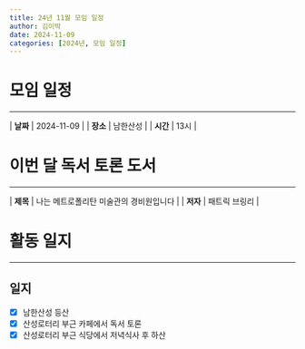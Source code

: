 ```yaml
---
title: 24년 11월 모임 일정
author: 김이박
date: 2024-11-09
categories: [2024년, 모임 일정]
---
```


# **모임 일정**
---

| **날짜** | 2024-11-09 |
| **장소** | 남한산성    |
| **시간** | 13시       |


# **이번 달 독서 토론 도서**
---

| **제목** | 나는 메트로폴리탄 미술관의 경비원입니다 |
| **저자** | 패트릭 브링리   |

# **활동 일지**
---
## **일지**  
  - [x] 남한산성 등산
  - [x] 산성로터리 부근 카페에서 독서 토론
  - [x] 산성로터리 부근 식당에서 저녁식사 후 하산
